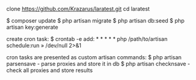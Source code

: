 clone https://github.com/Krazarus/laratest.git
cd laratest

$ composer update
$ php artisan migrate
$ php artisan db:seed
$ php artisan key:generate

create cron task:
$ crontab -e
add: * * * * * php /path/to/artisan schedule:run » /dev/null 2>&1

cron tasks are presented as custom artisan commands:
$ php artisan parsensave - parse proxies and store it in db
$ php artisan checknsave - check all proxies and store results
